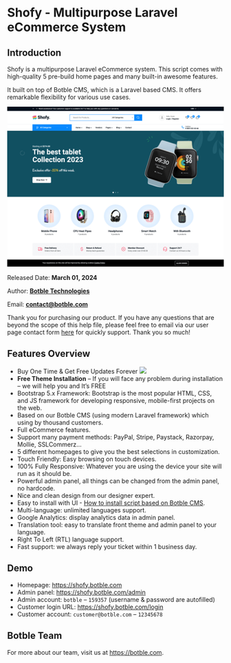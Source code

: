 # Shofy - Multipurpose Laravel eCommerce System

## Introduction

Shofy is a multipurpose Laravel eCommerce system. This script comes with high-quality 5 pre-build home pages and many
built-in awesome features.

It built on top of Botble CMS, which is a Laravel based CMS. It offers remarkable flexibility for various use cases.

![Overview](./images/overview.png)

Released Date: **March 01, 2024**

Author: **[Botble Technologies](https://botble.com)**

Email: **contact@botble.com**

Thank you for purchasing our product. If you have any questions that are beyond the scope of this help file, please feel
free to email via our user page contact form [here](https://codecanyon.net/user/botble) for quickly support. Thank you
so much!

## Features Overview

* Buy One Time & Get Free Updates Forever ![](https://camo.envatousercontent.com/52b4b2d88711b53d045902611cf52d0c1eb23dcd/68747470733a2f2f7374617469632e6172636869656c6974652e636f6d2f73746f726167652f323032332f30392f61396664323362332d633866332d346336662d613466352d3361363037363632316535662e706e67)
* **Free Theme Installation** – If you will face any problem during installation – we will help you and It’s FREE
* Bootstrap 5.x Framework: Bootstrap is the most popular HTML, CSS, and JS framework for developing responsive,
  mobile-first projects on the web.
* Based on our Botble CMS (using modern Laravel framework) which using by thousand customers.
* Full eCommerce features.
* Support many payment methods: PayPal, Stripe, Paystack, Razorpay, Mollie, SSLCommerz…
* 5 different homepages to give you the best selections in customization.
* Touch Friendly: Easy browsing on touch devices.
* 100% Fully Responsive: Whatever you are using the device your site will run as it should be.
* Powerful admin panel, all things can be changed from the admin panel, no hardcode.
* Nice and clean design from our designer expert.
* Easy to install with UI - [How to install script based on Botble CMS](https://www.youtube.com/watch?v=iam99NkUIu0).
* Multi-language: unlimited languages support.
* Google Analytics: display analytics data in admin panel.
* Translation tool: easy to translate front theme and admin panel to your language.
* Right To Left (RTL) language support.
* Fast support: we always reply your ticket within 1 business day.

## Demo

* Homepage: https://shofy.botble.com
* Admin panel: https://shofy.botble.com/admin
* Admin account: `botble` – `159357` (username & password are autofilled)
* Customer login URL: https://shofy.botble.com/login
* Customer account: `customer@botble.com` – `12345678`

## Botble Team

For more about our team, visit us at https://botble.com.
